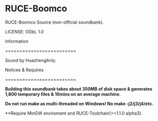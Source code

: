 RUCE-Boomco
==========================

RUCE-Boomco Source (non-official soundbank).

LICENSE: ODbL 1.0

Information

=========================

Sound by HuazhengAnly.

Notices & Requires

=========================

**Building this soundbank takes about 350MB of disk space & generates 1,800 temporary files & 10mins on an average machine.**

**Do not run make as multi-threaded on Windows! No make -j2/j3/j4/etc.**

**Require MinGW enviroment and RUCE-Toolchain(>=1.1.0 alpha3).
